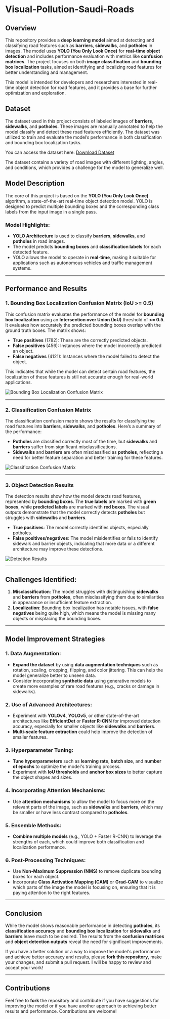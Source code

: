 # Visual-Pollution-Saudi-Roads

## Overview

This repository provides a **deep learning model** aimed at detecting and classifying road features such as **barriers**, **sidewalks**, and **potholes** in images. The model uses **YOLO (You Only Look Once)** for **real-time object detection** and includes performance evaluation with metrics like **confusion matrices**. The project focuses on both **image classification** and **bounding box localization** tasks, aimed at identifying and localizing road features for better understanding and management.

This model is intended for developers and researchers interested in real-time object detection for road features, and it provides a base for further optimization and exploration.

## Dataset

The dataset used in this project consists of labeled images of **barriers**, **sidewalks**, and **potholes**. These images are manually annotated to help the model classify and detect these road features efficiently. The dataset was utilized to train and evaluate the model’s performance in both classification and bounding box localization tasks.

You can access the dataset here:
[Download Dataset](https://drive.google.com/drive/folders/1ATozZyiM1HLTz3s9bBhkcV_F5ZcNbfIA?usp=sharing)

The dataset contains a variety of road images with different lighting, angles, and conditions, which provides a challenge for the model to generalize well.

## Model Description

The core of this project is based on the **YOLO (You Only Look Once)** algorithm, a state-of-the-art real-time object detection model. YOLO is designed to predict multiple bounding boxes and the corresponding class labels from the input image in a single pass.

### **Model Highlights:**

* **YOLO Architecture** is used to classify **barriers**, **sidewalks**, and **potholes** in road images.
* The model predicts **bounding boxes** and **classification labels** for each detected feature.
* YOLO allows the model to operate in **real-time**, making it suitable for applications such as autonomous vehicles and traffic management systems.

---

## Performance and Results

### **1. Bounding Box Localization Confusion Matrix (IoU >= 0.5)**

This confusion matrix evaluates the performance of the model for **bounding box localization** using an **Intersection over Union (IoU)** threshold of **>= 0.5**. It evaluates how accurately the predicted bounding boxes overlap with the ground truth boxes. The matrix shows:

* **True positives** (1782): These are the correctly predicted objects.
* **False positives** (456): Instances where the model incorrectly predicted an object.
* **False negatives** (4121): Instances where the model failed to detect the object.

This indicates that while the model can detect certain road features, the localization of these features is still not accurate enough for real-world applications.

![Bounding Box Localization Confusion Matrix](path_to_bounding_box_confusion_matrix.png)

---

### **2. Classification Confusion Matrix**

The classification confusion matrix shows the results for classifying the road features into **barriers**, **sidewalks**, and **potholes**. Here’s a summary of the performance:

* **Potholes** are classified correctly most of the time, but **sidewalks** and **barriers** suffer from significant misclassifications.
* **Sidewalks** and **barriers** are often misclassified as **potholes**, reflecting a need for better feature separation and better training for these features.

![Classification Confusion Matrix](path_to_classification_confusion_matrix.png)

---

### **3. Object Detection Results**

The detection results show how the model detects road features, represented by **bounding boxes**. The **true labels** are marked with **green boxes**, while **predicted labels** are marked with **red boxes**. The visual outputs demonstrate that the model correctly detects **potholes** but struggles with **sidewalks** and **barriers**.

* **True positives**: The model correctly identifies objects, especially potholes.
* **False positives/negatives**: The model misidentifies or fails to identify sidewalk and barrier objects, indicating that more data or a different architecture may improve these detections.

![Detection Results](path_to_detection_results.png)

---

## Challenges Identified:

1. **Misclassification**: The model struggles with distinguishing **sidewalks** and **barriers** from **potholes**, often misclassifying them due to similarities in appearance or insufficient feature extraction.
2. **Localization**: Bounding box localization has notable issues, with **false negatives** being quite high, which means the model is missing many objects or misplacing the bounding boxes.

---

## Model Improvement Strategies

### **1. Data Augmentation**:

* **Expand the dataset** by using **data augmentation techniques** such as rotation, scaling, cropping, flipping, and color jittering. This can help the model generalize better to unseen data.
* Consider incorporating **synthetic data** using generative models to create more examples of rare road features (e.g., cracks or damage in sidewalks).

### **2. Use of Advanced Architectures**:

* Experiment with **YOLOv4**, **YOLOv5**, or other state-of-the-art architectures like **EfficientDet** or **Faster R-CNN** for improved detection accuracy, especially for smaller objects like **sidewalks** and **barriers**.
* **Multi-scale feature extraction** could help improve the detection of smaller features.

### **3. Hyperparameter Tuning**:

* **Tune hyperparameters** such as **learning rate**, **batch size**, and **number of epochs** to optimize the model's training process.
* Experiment with **IoU thresholds** and **anchor box sizes** to better capture the object shapes and sizes.

### **4. Incorporating Attention Mechanisms**:

* Use **attention mechanisms** to allow the model to focus more on the relevant parts of the image, such as **sidewalks** and **barriers**, which may be smaller or have less contrast compared to **potholes**.

### **5. Ensemble Methods**:

* **Combine multiple models** (e.g., YOLO + Faster R-CNN) to leverage the strengths of each, which could improve both classification and localization performance.

### **6. Post-Processing Techniques**:

* Use **Non-Maximum Suppression (NMS)** to remove duplicate bounding boxes for each object.
* Incorporate **Class Activation Mapping (CAM)** or **Grad-CAM** to visualize which parts of the image the model is focusing on, ensuring that it is paying attention to the right features.

---

## Conclusion

While the model shows reasonable performance in detecting **potholes**, its **classification accuracy** and **bounding box localization** for **sidewalks** and **barriers** leave much to be desired. The results from the **confusion matrices** and **object detection outputs** reveal the need for significant improvements.

If you have a better solution or a way to improve the model's performance and achieve better accuracy and results, please **fork this repository**, make your changes, and submit a pull request. I will be happy to review and accept your work!

---

## Contributions

Feel free to **fork** the repository and contribute if you have suggestions for improving the model or if you have another approach to achieving better results and performance. Contributions are welcome!
